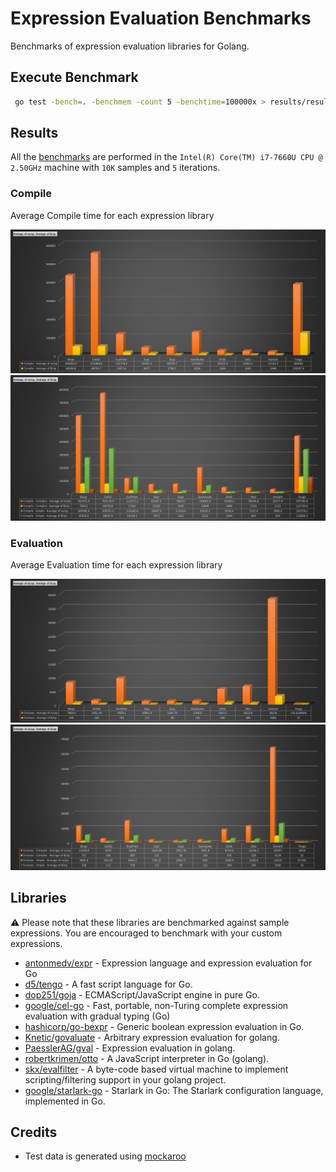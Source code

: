 # Expression Evaluation Benchmarks

Benchmarks of expression evaluation libraries for Golang.

## Execute Benchmark

```bash
 go test -bench=. -benchmem -count 5 -benchtime=100000x > results/results.out
```

## Results

All the [benchmarks](/results.out) are performed in the `Intel(R) Core(TM) i7-7660U CPU @ 2.50GHz` machine with `10K` samples and `5` iterations.

### Compile

Average Compile time for each expression library

![Average Compile](/expression-evaluation/results/Average_Compile.png)
![Average Compile Expand](/expression-evaluation/results/Average_Compile_Expand.png)

### Evaluation

Average Evaluation time for each expression library

![Average Evaluate](/expression-evaluation/results/Average_Evaluate.png)
![Average Evaluate Expand](/expression-evaluation/results/Average_Evaluate_Expand.png)

## Libraries

:warning: Please note that these libraries are benchmarked against sample expressions. You are encouraged to benchmark with your custom expressions.

- [antonmedv/expr](https://github.com/antonmedv/expr) - Expression language and expression evaluation for Go
- [d5/tengo](https://github.com/d5/tengo) - A fast script language for Go.
- [dop251/goja](https://github.com/dop251/goja) - ECMAScript/JavaScript engine in pure Go.
- [google/cel-go](https://github.com/google/cel-go) - Fast, portable, non-Turing complete expression evaluation with gradual typing (Go)
- [hashicorp/go-bexpr](https://github.com/hashicorp/go-bexpr) - Generic boolean expression evaluation in Go.
- [Knetic/govaluate](https://github.com/Knetic/govaluate) - Arbitrary expression evaluation for golang.
- [PaesslerAG/gval](https://github.com/PaesslerAG/gval) - Expression evaluation in golang.
- [robertkrimen/otto](https://github.com/robertkrimen/otto) - A JavaScript interpreter in Go (golang).
- [skx/evalfilter](https://github.com/skx/evalfilter) - A byte-code based virtual machine to implement scripting/filtering support in your golang project.
- [google/starlark-go](https://github.com/google/starlark-go) - Starlark in Go: The Starlark configuration language, implemented in Go.
  
## Credits

- Test data is generated using [mockaroo](https://www.mockaroo.com/)
